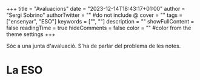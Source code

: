 +++
title = "Avaluacions"
date = "2023-12-14T18:43:17+01:00"
author = "Sergi Sobrino"
authorTwitter = "" #do not include @
cover = ""
tags = ["ensenyar", "ESO"]
keywords = ["", ""]
description = ""
showFullContent = false
readingTime = true
hideComments = false
color = "" #color from the theme settings
+++

Sóc a una junta d'avaluació. S'ha de parlar del problema de les notes.

# La ESO
